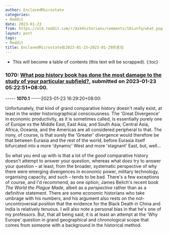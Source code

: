 ```yaml
---
author: EnclavedMicrostate
categories:
- Reddit
date: 2023-01-23
from: https://old.reddit.com/r/AskHistorians/comments/10iunfq/what_pop_history_book_has_done_the_most_damage_to/
layout: post
tags:
- Reddit
title: EnclavedMicrostate在2023-01-23~2023-01-29的言论
---
```


* This will become a table of contents (this text will be scrapped).
{:toc}

### 1070: [What pop history book has done the most damage to the study of your particular subfield?](https://old.reddit.com/r/AskHistorians/comments/10iunfq/what_pop_history_book_has_done_the_most_damage_to/), submitted on 2023-01-23 05:22:51+08:00.

----- __1070.1__ -----2023-01-23 16:29:20+08:00:

Unfortunately, that kind of grand comparative history doesn't really exist, at least in the wider historiographical consciousness. The 'Great Divergence' in economic productivity, as it is sometimes called, is essentially purely one of Europe vs the Middle East, East Asia, and South Asia; Central Asia, Africa, Oceania, and the Americas are all considered peripheral to that. The irony, of course, is that surely the 'Greater' divergence would therefore be that between Eurasia and the rest of the world, before Eurasia itself bifurcated into a more 'dynamic' West and more 'stagnant' East, but, well...

So what you end up with is that a lot of the *good* comparative history doesn't attempt to answer your question, whereas what *does* try to answer your question – at least, from the broader, systematic perspective of why there were emerging divergences in economic power, military technology, organising capacity, and such – tends to be bad. There's a few exceptions of course, and I'd recommend, as one option, James Belich's recent book *The World the Plague Made*, albeit as a *perspective* rather than as a definitive statement. There are some economic historians who take umbrage with his numbers, and his argument also rests on the not-uncontroversial position that the evidence for the Black Death in China and India is relatively tenuous. I will also note a personal bias in that he's one of my professors. But, that all being said, it is at least an attempt at the 'Why Europe' question in grand geographical and chronological scope that comes from someone with a background in the historical method.

